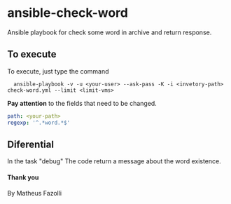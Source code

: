 # ansible-check-word
Ansible playbook for check some word in archive and return response.

## To execute
To execute, just type the command

      ansible-playbook -v -u <your-user> --ask-pass -K -i <invetory-path> check-word.yml --limit <limit-vms>

**Pay attention** to the fields that need to be changed.

```yaml
path: <your-path>
regexp: '^.*word.*$'
```
## Diferential
In the task "debug" The code return a message about the word existence.

#### Thank you
By Matheus Fazolli